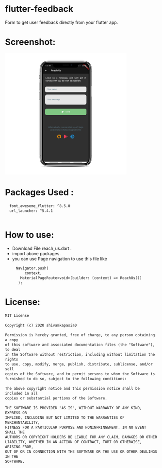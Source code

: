 # flutter-feedback
Form to get user feedback directly from your flutter app.

# Screenshot:
<img src="https://github.com/shivamkapasia0/flutter-feedback/blob/master/Screenshot.png" width="400" height="400" />

# Packages Used :
```
  font_awesome_flutter: ^8.5.0
  url_launcher: ^5.4.1
 
```

# How to use:
* Download File reach_us.dart .
* import above packages.
* you can use Page navigation to use this file like
```
     Navigator.push(
         context,
       MaterialPageRoute<void>(builder: (context) => ReachUs())
      );
 ```
 
# License:
```
MIT License

Copyright (c) 2020 shivamkapasia0

Permission is hereby granted, free of charge, to any person obtaining a copy
of this software and associated documentation files (the "Software"), to deal
in the Software without restriction, including without limitation the rights
to use, copy, modify, merge, publish, distribute, sublicense, and/or sell
copies of the Software, and to permit persons to whom the Software is
furnished to do so, subject to the following conditions:

The above copyright notice and this permission notice shall be included in all
copies or substantial portions of the Software.

THE SOFTWARE IS PROVIDED "AS IS", WITHOUT WARRANTY OF ANY KIND, EXPRESS OR
IMPLIED, INCLUDING BUT NOT LIMITED TO THE WARRANTIES OF MERCHANTABILITY,
FITNESS FOR A PARTICULAR PURPOSE AND NONINFRINGEMENT. IN NO EVENT SHALL THE
AUTHORS OR COPYRIGHT HOLDERS BE LIABLE FOR ANY CLAIM, DAMAGES OR OTHER
LIABILITY, WHETHER IN AN ACTION OF CONTRACT, TORT OR OTHERWISE, ARISING FROM,
OUT OF OR IN CONNECTION WITH THE SOFTWARE OR THE USE OR OTHER DEALINGS IN THE
SOFTWARE.
```

